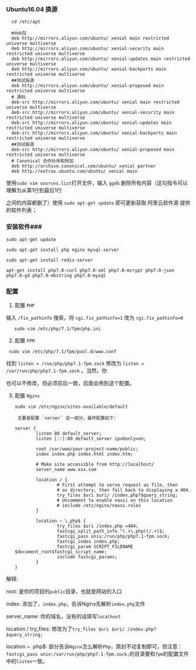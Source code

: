 ### Ubuntu16.04 换源

`  cd /etc/apt`


```shell
  #deb包
  deb http://mirrors.aliyun.com/ubuntu/ xenial main restricted universe multiverse
  deb http://mirrors.aliyun.com/ubuntu/ xenial-security main restricted universe multiverse
  deb http://mirrors.aliyun.com/ubuntu/ xenial-updates main restricted universe multiverse
  deb http://mirrors.aliyun.com/ubuntu/ xenial-backports main restricted universe multiverse 
  ##测试版源 
  deb http://mirrors.aliyun.com/ubuntu/ xenial-proposed main restricted universe multiverse 
  # 源码 
  deb-src http://mirrors.aliyun.com/ubuntu/ xenial main restricted universe multiverse
  deb-src http://mirrors.aliyun.com/ubuntu/ xenial-security main restricted universe multiverse
  deb-src http://mirrors.aliyun.com/ubuntu/ xenial-updates main restricted universe multiverse
  deb-src http://mirrors.aliyun.com/ubuntu/ xenial-backports main restricted universe multiverse 
  ##测试版源 
  deb-src http://mirrors.aliyun.com/ubuntu/ xenial-proposed main restricted universe multiverse 
  # Canonical 合作伙伴和附加 
  deb http://archive.canonical.com/ubuntu/ xenial partner 
  deb http://extras.ubuntu.com/ubuntu/ xenial main
```

使用`sudo vim sources.list`打开文件，输入 `ggdG`  删除所有内容（这句指令可以理解为从第1行到最后1行

之间的内容都删了）使用 `sudo apt-get update` 即可更新获取 阿里云软件源 提供的软件列表；

### 安装软件###

    sudo apt-get update

    sudo apt-get install php nginx mysql-server 

    sudo apt-get install redis-server

    apt-get install php7.0-curl php7.0-xml php7.0-mcrypt php7.0-json php7.0-gd php7.0-mbstring php7.0-mysql 
### 配置

1.  配置 `PHP`

   输入 `/fix_pathinfo` 搜索，将 `cgi.fix_pathinfo=1` 改为 `cgi.fix_pathinfo=0 `

       sudo vim /etc/php/7.1/fpm/php.ini

2. 配置 `FPM`

  ```
   sudo vim /etc/php/7.1/fpm/pool.d/www.conf
  ```
   找到 `listen = /run/php/php7.1-fpm.sock` 修改为 `listen = /var/run/php/php7.1-fpm.sock` 。当然，你

  也可以不修改，但必须前后一致，后面会用到这个配置。

3.  配置 `Nginx`

      `sudo vim /etc/nginx/sites-available/default`

         主要是配置 `server` 这一部分，最终配置如下:

      ```
      server {
              listen 80 default_server;
              listen [::]:80 default_server ipv6only=on;

              root /var/www/your-project-name/public;
              index index.php index.html index.htm;

              # Make site accessible from http://localhost/
              server_name www.xxx.com

              location / {
                      # First attempt to serve request as file, then
                      # as directory, then fall back to displaying a 404.
                      try_files $uri $uri/ /index.php?$query_string;
                      # Uncomment to enable naxsi on this location
                      # include /etc/nginx/naxsi.rules
              }

              location ~ \.php$ {
                      try_files $uri /index.php =404;
                      fastcgi_split_path_info ^(.+\.php)(/.+)$;
                      fastcgi_pass unix:/run/php/php7.1-fpm.sock;
                      fastcgi_index index.php;
                      fastcgi_param SCRIPT_FILENAME $document_root$fastcgi_script_name;
                      include fastcgi_params;
              }
      }
      ```


解释:

   root: 是你的项目的`public`目录，也就是网站的入口

   index: 添加了，`index.php`，告诉Nginx先解析`index.php`文件

   server_name: 你的域名，没有的话填写`localhost`

   location / try_files:  修改为了`try_files $uri $uri/ /index.php?$query_string;`

   location ~ .php$:  部分告诉`Nginx`怎么解析`Php`，原封不动复制即可，但注意：`fastcgi_pass unix:/var/run/php/php7.1-fpm.sock;`的目录要和`fpm`的配置文件中的`listen`一致。


